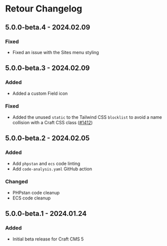 # Retour Changelog

## 5.0.0-beta.4 - 2024.02.09
### Fixed
* Fixed an issue with the Sites menu styling

## 5.0.0-beta.3 - 2024.02.09
### Added
* Added a custom Field icon

### Fixed
* Added  the unused `static` to the Tailwind CSS `blocklist` to avoid a name collision with a Craft CSS class ([#1412](https://github.com/nystudio107/craft-seomatic/issues/1412))

## 5.0.0-beta.2 - 2024.02.05
### Added
* Add `phpstan` and `ecs` code linting
* Add `code-analysis.yaml` GitHub action

### Changed
* PHPstan code cleanup
* ECS code cleanup

## 5.0.0-beta.1 - 2024.01.24
### Added
* Initial beta release for Craft CMS 5
